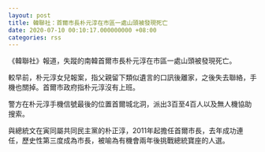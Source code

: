 ```yaml
---
layout: post
title: 韓聯社：首爾市長朴元淳在市區一處山頭被發現死亡
date: 2020-07-10 00:10:17.000000000 +08:00
categories: rss
---
```


《韓聯社》報道，失蹤的南韓首爾市長朴元淳在市區一處山頭被發現死亡。

較早前，朴元淳女兒報案，指父親留下類似遺言的口訊後離家，之後失去聯絡，手機也關掉。首爾市政府指朴元淳沒有上班。

警方在朴元淳手機信號最後的位置首爾城北洞，派出3百至4百人以及無人機協助搜索。

與總統文在寅同屬共同民主黨的朴正淳，2011年起擔任首爾市長，去年成功連任，歷史性第三度成為市長，被喻為有機會兩年後挑戰總統寶座的人選。
